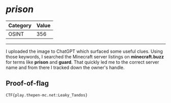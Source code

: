 # _prison_

Category | Value
-- | --
OSINT | 356

***

I uploaded the image to ChatGPT which surfaced some useful clues. Using those keywords, I searched the Minecraft server listings on **minecraft.buzz** for terms like **prison** and **guard**. That quickly led me to the correct server name and from there I tracked down the owner's handle.

## Proof-of-flag

```
CTF{play.thepen-mc.net:Leaky_Tandos}
```

